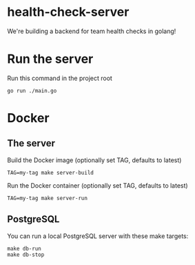 # health-check-server
We're building a backend for team health checks in golang!

# Run the server
Run this command in the project root
```shell
go run ./main.go
```

# Docker

## The server
Build the Docker image (optionally set TAG, defaults to latest)
```shell
TAG=my-tag make server-build
```

Run the Docker container (optionally set TAG, defaults to latest)
```shell
TAG=my-tag make server-run
```

## PostgreSQL
You can run a local PostgreSQL server with these make targets:
```shell
make db-run
make db-stop
```
